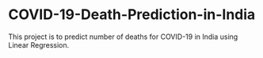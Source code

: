 # COVID-19-Death-Prediction-in-India
This project is to predict number of deaths for COVID-19 in India using Linear Regression.
